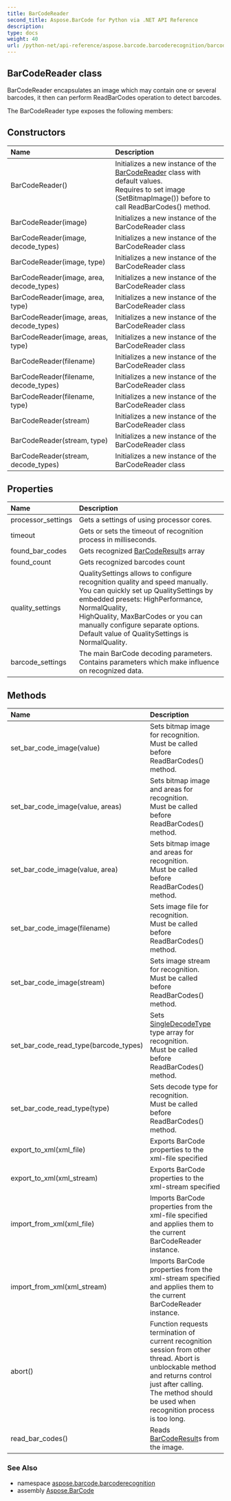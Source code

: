 ```yaml
---
title: BarCodeReader
second_title: Aspose.BarCode for Python via .NET API Reference
description: 
type: docs
weight: 40
url: /python-net/api-reference/aspose.barcode.barcoderecognition/barcodereader/
---
```


## BarCodeReader class

BarCodeReader encapsulates an image which may contain one or several barcodes, it then can perform ReadBarCodes operation to detect barcodes.

The BarCodeReader type exposes the following members:
## Constructors
| Name | Description |
| :- | :- |
|BarCodeReader()|Initializes a new instance of the [BarCodeReader](/barcode/python-net/api-reference/aspose.barcode.barcoderecognition/barcodereader/) class with default values.<br/>            Requires to set image (SetBitmapImage()) before to call ReadBarCodes() method.|
|BarCodeReader(image)|Initializes a new instance of the BarCodeReader class|
|BarCodeReader(image, decode_types)|Initializes a new instance of the BarCodeReader class|
|BarCodeReader(image, type)|Initializes a new instance of the BarCodeReader class|
|BarCodeReader(image, area, decode_types)|Initializes a new instance of the BarCodeReader class|
|BarCodeReader(image, area, type)|Initializes a new instance of the BarCodeReader class|
|BarCodeReader(image, areas, decode_types)|Initializes a new instance of the BarCodeReader class|
|BarCodeReader(image, areas, type)|Initializes a new instance of the BarCodeReader class|
|BarCodeReader(filename)|Initializes a new instance of the BarCodeReader class|
|BarCodeReader(filename, decode_types)|Initializes a new instance of the BarCodeReader class|
|BarCodeReader(filename, type)|Initializes a new instance of the BarCodeReader class|
|BarCodeReader(stream)|Initializes a new instance of the BarCodeReader class|
|BarCodeReader(stream, type)|Initializes a new instance of the BarCodeReader class|
|BarCodeReader(stream, decode_types)|Initializes a new instance of the BarCodeReader class|
## Properties
| Name | Description |
| :- | :- |
|processor_settings|Gets a settings of using processor cores.|
|timeout|Gets or sets the timeout of recognition process in milliseconds.|
|found_bar_codes|Gets recognized [BarCodeResult](/barcode/python-net/api-reference/aspose.barcode.barcoderecognition/barcoderesult/)s array|
|found_count|Gets recognized barcodes count|
|quality_settings|QualitySettings allows to configure recognition quality and speed manually.<br/>            You can quickly set up QualitySettings by embedded presets: HighPerformance, NormalQuality, <br/>            HighQuality, MaxBarCodes or you can manually configure separate options.<br/>            Default value of QualitySettings is NormalQuality.|
|barcode_settings|The main BarCode decoding parameters. Contains parameters which make influence on recognized data.|
## Methods
| Name | Description |
| :- | :- |
|set_bar_code_image(value)|Sets bitmap image for recognition. <br/>            Must be called before ReadBarCodes() method.|
|set_bar_code_image(value, areas)|Sets bitmap image and areas for recognition. <br/>            Must be called before ReadBarCodes() method.|
|set_bar_code_image(value, area)|Sets bitmap image and areas for recognition. <br/>            Must be called before ReadBarCodes() method.|
|set_bar_code_image(filename)|Sets image file for recognition. <br/>            Must be called before ReadBarCodes() method.|
|set_bar_code_image(stream)|Sets image stream for recognition. <br/>            Must be called before ReadBarCodes() method.|
|set_bar_code_read_type(barcode_types)|Sets [SingleDecodeType](/barcode/python-net/api-reference/aspose.barcode.barcoderecognition/singledecodetype/) type array for recognition. <br/>            Must be called before ReadBarCodes() method.|
|set_bar_code_read_type(type)|Sets decode type for recognition. <br/>            Must be called before ReadBarCodes() method.|
|export_to_xml(xml_file)|Exports BarCode properties to the xml-file specified|
|export_to_xml(xml_stream)|Exports BarCode properties to the xml-stream specified|
|import_from_xml(xml_file)|Imports BarCode properties from the xml-file specified and applies them to the current BarCodeReader instance.|
|import_from_xml(xml_stream)|Imports BarCode properties from the xml-stream specified and applies them to the current BarCodeReader instance.|
|abort()|Function requests termination of current recognition session from other thread. Abort is unblockable method and returns control just after calling. <br/>            The method should be used when recognition process is too long.|
|read_bar_codes()|Reads [BarCodeResult](/barcode/python-net/api-reference/aspose.barcode.barcoderecognition/barcoderesult/)s from the image.|

### See Also

* namespace [aspose.barcode.barcoderecognition](/barcode/python-net/api-reference/aspose.barcode.barcoderecognition/)
* assembly [Aspose.BarCode](/barcode/python-net/api-reference/)

